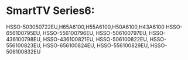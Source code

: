 # SmartTV Series6:
HSSO-503050722EU,H65A6100,H55A6100,H50A6100,H43A6100
HSSO-656100795EU, HSSO-556100796EU, HSSO-506100797EU, HSSO-436100798EU, HSSO-436100821EU, HSSO-506100822EU, HSSO-556100823EU, HSSO-656100824EU, HSSO-556100829EU, HSSO-506100832EU
